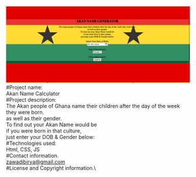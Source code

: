 ![alt text](https://github.com/ZawadiBirya/akannamecalculator/blob/master/img/landingpagesc.png)
#Project name:\
Akan Name Calculator\
#Project description:\
The Akan people of Ghana name their children after the day of the week they were born.\
as well as their gender.\
To find out your Akan Name would be\
if you were born in that culture,\
just enter your DOB & Gender below:\
#Technologies used:\
Html, CSS, JS\
#Contact information.\
zawadibirya@gmail.com\
#License and Copyright information.\
